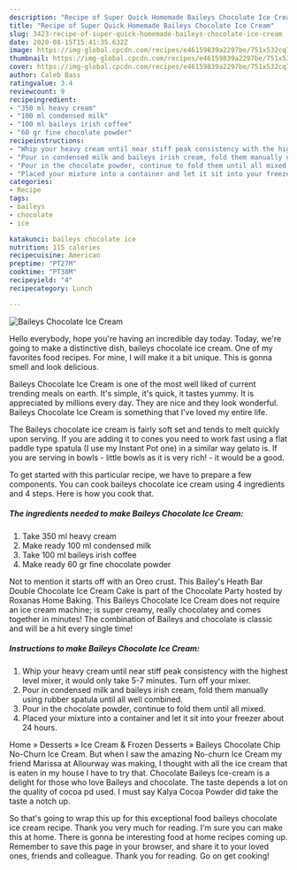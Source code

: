 ```yaml
---
description: "Recipe of Super Quick Homemade Baileys Chocolate Ice Cream"
title: "Recipe of Super Quick Homemade Baileys Chocolate Ice Cream"
slug: 3423-recipe-of-super-quick-homemade-baileys-chocolate-ice-cream
date: 2020-08-15T15:41:35.632Z
image: https://img-global.cpcdn.com/recipes/e46159839a2297be/751x532cq70/baileys-chocolate-ice-cream-recipe-main-photo.jpg
thumbnail: https://img-global.cpcdn.com/recipes/e46159839a2297be/751x532cq70/baileys-chocolate-ice-cream-recipe-main-photo.jpg
cover: https://img-global.cpcdn.com/recipes/e46159839a2297be/751x532cq70/baileys-chocolate-ice-cream-recipe-main-photo.jpg
author: Caleb Bass
ratingvalue: 3.4
reviewcount: 9
recipeingredient:
- "350 ml heavy cream"
- "100 ml condensed milk"
- "100 ml baileys irish coffee"
- "60 gr fine chocolate powder"
recipeinstructions:
- "Whip your heavy cream until near stiff peak consistency with the highest level mixer, it would only take 5-7 minutes. Turn off your mixer."
- "Pour in condensed milk and baileys irish cream, fold them manually using rubber spatula until all well combined."
- "Pour in the chocolate powder, continue to fold them until all mixed."
- "Placed your mixture into a container and let it sit into your freezer about 24 hours."
categories:
- Recipe
tags:
- baileys
- chocolate
- ice

katakunci: baileys chocolate ice 
nutrition: 115 calories
recipecuisine: American
preptime: "PT27M"
cooktime: "PT38M"
recipeyield: "4"
recipecategory: Lunch

---
```



![Baileys Chocolate Ice Cream](https://img-global.cpcdn.com/recipes/e46159839a2297be/751x532cq70/baileys-chocolate-ice-cream-recipe-main-photo.jpg)

Hello everybody, hope you're having an incredible day today. Today, we're going to make a distinctive dish, baileys chocolate ice cream. One of my favorites food recipes. For mine, I will make it a bit unique. This is gonna smell and look delicious.

Baileys Chocolate Ice Cream is one of the most well liked of current trending meals on earth. It's simple, it's quick, it tastes yummy. It is appreciated by millions every day. They are nice and they look wonderful. Baileys Chocolate Ice Cream is something that I've loved my entire life.

The Baileys chocolate ice cream is fairly soft set and tends to melt quickly upon serving. If you are adding it to cones you need to work fast using a flat paddle type spatula (I use my Instant Pot one) in a similar way gelato is. If you are serving in bowls - little bowls as it is very rich! - it would be a good.


To get started with this particular recipe, we have to prepare a few components. You can cook baileys chocolate ice cream using 4 ingredients and 4 steps. Here is how you cook that.

<!--inarticleads1-->

##### The ingredients needed to make Baileys Chocolate Ice Cream:

1. Take 350 ml heavy cream
1. Make ready 100 ml condensed milk
1. Take 100 ml baileys irish coffee
1. Make ready 60 gr fine chocolate powder


Not to mention it starts off with an Oreo crust. This Bailey&#39;s Heath Bar Double Chocolate Ice Cream Cake is part of the Chocolate Party hosted by Roxanas Home Baking. This Baileys Chocolate Ice Cream does not require an ice cream machine; is super creamy, really chocolatey and comes together in minutes! The combination of Baileys and chocolate is classic and will be a hit every single time! 

<!--inarticleads2-->

##### Instructions to make Baileys Chocolate Ice Cream:

1. Whip your heavy cream until near stiff peak consistency with the highest level mixer, it would only take 5-7 minutes. Turn off your mixer.
1. Pour in condensed milk and baileys irish cream, fold them manually using rubber spatula until all well combined.
1. Pour in the chocolate powder, continue to fold them until all mixed.
1. Placed your mixture into a container and let it sit into your freezer about 24 hours.


Home » Desserts » Ice Cream &amp; Frozen Desserts » Baileys Chocolate Chip No-Churn Ice Cream. But when I saw the amazing No-churn Ice Cream my friend Marissa at Allourway was making, I thought with all the ice cream that is eaten in my house I have to try that. Chocolate Baileys Ice-cream is a delight for those who love Baileys and chocolate. The taste depends a lot on the quality of cocoa pd used. I must say Kalya Cocoa Powder did take the taste a notch up. 

So that's going to wrap this up for this exceptional food baileys chocolate ice cream recipe. Thank you very much for reading. I'm sure you can make this at home. There is gonna be interesting food at home recipes coming up. Remember to save this page in your browser, and share it to your loved ones, friends and colleague. Thank you for reading. Go on get cooking!
